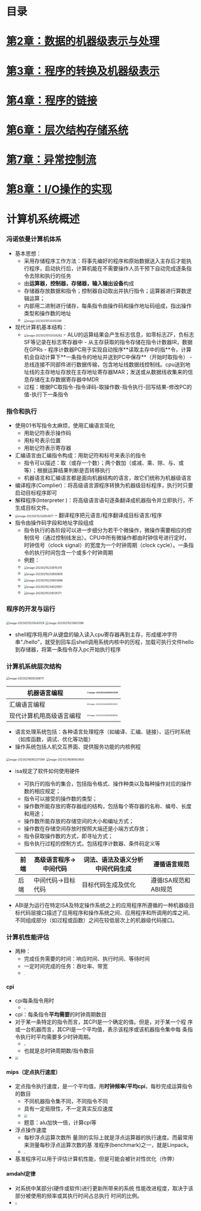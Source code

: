 

# 目录

# [第2章：数据的机器级表示与处理](data/2.md)

# [第3章：程序的转换及机器级表示](data/3.md)

# [第4章：程序的链接](data/4.md)

# [第6章：层次结构存储系统](data/6.md)

# [第7章：异常控制流](data/7.md)

# [第8章：I/O操作的实现](data/8.md)

# 计算机系统概述

### 冯诺依曼计算机体系

- 基本思想：
  - 采用存储程序工作方法：将事先编好的程序和原始数据送入主存后才能执行程序，启动执行后，计算机能在不需要操作人员干预下自动完成逐条指令去除和执行的任务
  - 由**运算器，控制器，存储器，输入输出设备**构成
  - 存储器存放数据和指令；控制器自动取出并执行指令；运算器进行算数逻辑运算；
  - 内部用二进制进行储存，每条指令由操作码和操作地址码组成，指出操作类型和操作数的地址
  - <img src="https://thdlrt.oss-cn-beijing.aliyuncs.com/image-20230215132410399.png" alt="image-20230215132410399" style="zoom:50%;" />
- 现代计算机基本结构：
  - <img src="https://thdlrt.oss-cn-beijing.aliyuncs.com/image-20230215133038262.png" alt="image-20230215133038262" style="zoom:50%;" />
    - ALU的运算结果会产生标志信息，如零标志ZF，负标志SF等记录在标志寄存器中
    - 从主存获取的指令存储在指令计数器IR，数据在GPRs
    - 程序计数器PC用于实现自动按序**读取主存中的指**令，计算机会自动计算下**一条指令的地址并送到PC中保存**（开始时取指令）
    - 总线连接不同部件进行数据传输，包含地址线数据线控制线。cpu送到地址线的主存地址存放在主存地址寄存器MAR；发送或从数据线收集来的信息存储在主存数据寄存器中MDR
  - 过程：根据PC取指令-指令译码-取操作数-指令执行-回写结果-修改PC的值-执行下一条指令

### 指令和执行

- 使用01书写指令太麻烦，使用汇编语言简化
  - 用助记符表示操作码
  - 用标号表示位置
  - 用助记符表示寄存器
- 汇编语言由汇编指令构成：用助记符和标号来表示的指令
  - 指令可以描述：取（或存一个数）；两个数加（或减、乘、除、与、或等）；根据运算结果判断是否转移执行
  - 机器语言和汇编语言都是面向机器结构的语言，故它们统称为机器级语言
- 编译程序(Complier)：将高级语言源程序转换为机器级目标程序，执行时只要启动目标程序即可
- 解释程序(Interpreter )：将高级语言语句逐条翻译成机器指令并立即执行，不生成目标文件。
- <img src="https://thdlrt.oss-cn-beijing.aliyuncs.com/image-20230215232854977.png" alt="image-20230215232854977" style="zoom: 50%;" />
  - 翻译程序把元语言/程序翻译成目标语言/程序
- 指令由操作码字段和地址字段组成
  - 指令执行的各阶段可以进一步细分为若干个微操作，微操作需要相应的控制信号（通过控制线发出）。CPU中所有微操作都由时钟信号进行定时，时钟信号（clock signal）的宽度为一个时钟周期（clock cycle）。一条指令的执行时间包含一个或多个时钟周期
  - 例题：
  - <img src="https://thdlrt.oss-cn-beijing.aliyuncs.com/image-20230215233815379.png" alt="image-20230215233815379" style="zoom: 50%;" />
  - <img src="https://thdlrt.oss-cn-beijing.aliyuncs.com/image-20230215233850659.png" alt="image-20230215233850659" style="zoom: 50%;" />
  - <img src="https://thdlrt.oss-cn-beijing.aliyuncs.com/image-20230215233903896.png" alt="image-20230215233903896" style="zoom: 50%;" />
  - <img src="https://thdlrt.oss-cn-beijing.aliyuncs.com/image-20230215234025901.png" alt="image-20230215234025901" style="zoom: 50%;" />
  - <img src="https://thdlrt.oss-cn-beijing.aliyuncs.com/image-20230215234035171.png" alt="image-20230215234035171" style="zoom: 50%;" />

### 程序的开发与运行

<img src="https://thdlrt.oss-cn-beijing.aliyuncs.com/image-20230215235043129.png" alt="image-20230215235043129" style="zoom:50%;" />

<img src="https://thdlrt.oss-cn-beijing.aliyuncs.com/image-20230215235821398.png" alt="image-20230215235821398" style="zoom: 50%;" />

- shell程序将用户从键盘的输入读入cpu寄存器再到主存，形成缓冲字符串“./hello”，就受到回车后shell调用系统内核中的历程，加载可执行文件hello到存储器，将第一条指令存入pc开始执行程序

### 计算机系统层次结构

<img src="https://thdlrt.oss-cn-beijing.aliyuncs.com/image-20230216000308711.png" alt="image-20230216000308711" style="zoom: 50%;" />

| 机器语言编程             | <img src="https://thdlrt.oss-cn-beijing.aliyuncs.com/image-20230216000842308.png" alt="image-20230216000842308" style="zoom: 33%;" /> |
| ------------------------ | ------------------------------------------------------------ |
| 汇编语言编程             | <img src="https://thdlrt.oss-cn-beijing.aliyuncs.com/image-20230216000859352.png" alt="image-20230216000859352" style="zoom:33%;" /> |
| 现代计算机用高级语言编程 | <img src="https://thdlrt.oss-cn-beijing.aliyuncs.com/image-20230216000909659.png" alt="image-20230216000909659" style="zoom:33%;" /> |

- 语言处理系统包括：各种语言处理程序（如编译、汇编、链接）、运行时系统（如库函数，调试、优化等功能）
- 操作系统包括人机交互界面、提供服务功能的内核例程

<img src="https://thdlrt.oss-cn-beijing.aliyuncs.com/image-20230216085237389.png" alt="image-20230216085237389" style="zoom:50%;" />

<img src="https://thdlrt.oss-cn-beijing.aliyuncs.com/image-20230216085921605.png" alt="image-20230216085921605" style="zoom: 50%;" />

- isa规定了软件如何使用硬件

  - 可执行的指令的集合，包括指令格式、操作种类以及每种操作对应的操作数的相应规定；
  - 指令可以接受的操作数的类型；
  - 操作数所能存放的寄存器组的结构，包括每个寄存器的名称、编号、长度和用途；
  - 操作数所能存放的存储空间的大小和编址方式；
  - 操作数在存储空间存放时按照大端还是小端方式存放；
  - 指令获取操作数的方式，即寻址方式；
  - 指令执行过程的控制方式，包括程序计数器、条件码定义等

  | 前端 | 高级语言程序->中间代码 | 词法、语法及语义分析中间代码生成 | 遵循语言规范         |
  | ---- | ---------------------- | -------------------------------- | -------------------- |
  | 后端 | 中间代码->目标代码     | 目标代码生成及优化               | 遵循ISA规范和ABI规范 |

- ABI是为运行在特定ISA及特定操作系统之上的应用程序所遵循的一种机器级目标代码层接口描述了应用程序和操作系统之间、应用程序和所调用的库之间、不同组成部分（如过程或函数）之间在较低层次上的机器级代码接口。

### 计算机性能评估

- 两种：
  - 完成任务需要的时间：响应时间、执行时间、等待时间
  - 一定时间完成的任务：吞吐率、带宽
  - <img src="https://thdlrt.oss-cn-beijing.aliyuncs.com/16774869692424.jpg" style="zoom:15%;" />

#### cpi

- cpi每条指令用时
  - <img src="https://thdlrt.oss-cn-beijing.aliyuncs.com/16774870698363.jpg" style="zoom: 25%;" />
- cpi：每条指令**平均需要**的时钟周期数目
- 对于某一条特定的指令而言，其CPI是一个确定的值。但是，对于某一个程 序或一台机器而言，其CPI是一个平均值，表示该程序或该机器指令集中每 条指令执行时平均需要多少时钟周期。
  - <img src="https://thdlrt.oss-cn-beijing.aliyuncs.com/16774883480303.jpg" style="zoom:25%;" />
  - 也就是总时钟周期数/指令数目
- <img src="https://thdlrt.oss-cn-beijing.aliyuncs.com/16774873808387.jpg" style="zoom:50%;" />

#### mips（定点执行速度）

- 定点指令执行速度，是一个平均值，用**时钟频率/平均cpi**，每秒完成运算指令的数目
  - 不同机器指令集不同，不同指令不同
  - 具有一定局限性，不一定真实反应速度
  - <img src="https://thdlrt.oss-cn-beijing.aliyuncs.com/16774889949102.jpg" style="zoom: 50%;" />
  - 题意：alu加快一倍，计算cpi等
- 浮点操作速度
  - 每秒浮点运算次数所 量测的实际上就是浮点运算器的执行速度。而最常用来测量每秒浮点运算次数的基 准程序(benchmark)之一，就是Linpack。
  - <img src="https://thdlrt.oss-cn-beijing.aliyuncs.com/16774890976414.jpg" style="zoom:20%;" />
- 基准程序可以用于评估计算机性能，但是可能会被针对性优化（作弊）

#### amdahl定律

- 对系统中某部分(硬件或软件)进行更新所带来的系统
  性能改进程度，取决于该部分被使用的频率或其执行时间占总执行
  时间的比例。
- <img src="https://thdlrt.oss-cn-beijing.aliyuncs.com/16774893112353.jpg" style="zoom: 33%;" />

